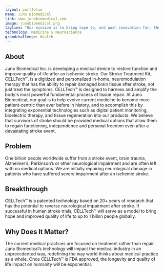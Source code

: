 ```yaml
---
layout: portfolio
name: Juno Biomedical
link: www.junobiomedical.com
image: junobiomedical.png
tagline: "Our mission is to bring hope to, and push innovation for, those suffering currently untreatable neurological conditions."
technology: Medicine & Neuroscience
grandchallenge: Health
---
```

## About

 Juno Biomedical Inc. is developing a medical device to restore function and improve quality of life after an ischemic stroke. Our Stroke Treatment Kit, CELLTech™, is a digitized and personalized in-home, neuromodulation therapy that has the ability to repair damaged brain tissue after stroke, not just treat the symptoms. CELLTech™ is designed to harness and amplify the body's most powerful fundamental process of tissue repair. At Juno Biomedical, our goal is to help evolve current medicine to become more patient-centric than ever before in history, and to accomplish this by integrating exponential technologies such as digital patient monitoring, bioelectric therapy, and tissue regeneration into our products. We believe that survivors of stroke should be provided medical options that allow them to regain functioning, independence and personal freedom even after a devastating stroke event.

## Problem

One billion people worldwide suffer from a stroke event, brain trauma, Alzheimer’s, Parkinson’s or other neurological impairment and are often left with no medical options. We are initially repairing neurological damage in patients who have suffered severe impairment after an ischemic stroke.


## Breakthrough

CELLTech™ is a patented technology based on 20+ years of research that has the potential to reverse neurological impairment after stroke. If successful in human stroke trials, CELLTech™ will serve as a model to bring hope and improved quality of life to up to 1 billon people globally.

## Why Does It Matter?

The current medical practices are focused on treatment rather than repair. Juno Biomedical’s technology will impact the medical industry in an unprecedented way, redefining the way world thinks about medical practice as a whole. Once CELLTech™ is FDA approved, the longevity and quality of life impact on humanity will be exponential.